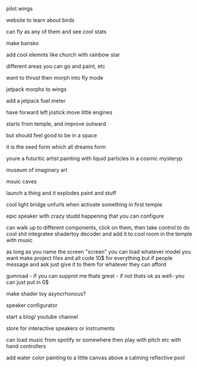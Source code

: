 pilot wings

website to learn about birds

can fly as any of them
and see cool stats

make bansko

add cool elemnts like church with rainbow star

different areas you can go and paint, etc

want to thrust then morph into fly mode

jetpack morphs to wings

add a jetpack fuel meter

have forward left jostick move little engines

starts from temple, and improve outward

but should feel good to be in a space

it is the seed form which all dreams form

youre a futuritic artist painting with liquid particles in a cosmic mysteryp

museum of imaginary art

msuic caves

launch a thing and it explodes paint and stuff

cool light bridge unfurls when activate something in first temple

epic speaker with crazy studd happening that you can configure

can walk up to different components, click on them, then take control to do cool shit
integratee shadertoy decoder and add it to cool room in the temple with music

as long as you name the screen "screen" you can load whatever model you want
make project files and all code 10$ for everything
but if people message and ask just give it to them for whatever they can afford

gumroad - if you can supprot me thats great - if not thats ok as well- you can just put in 0$

make shader toy asyncrhonous?

speaker configurator

start a blog/ youtube channel

store for interactive speakers or instruments

can load music from spotify or somewhere
then play with pitch etc with hand controllers

add water color painting to a little canvas above a calming reflective pool
